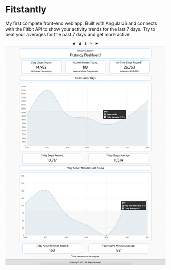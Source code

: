 # Fitstantly

My first complete front-end web app. Built with AngularJS and connects with the Fitbit API to show your activity trends for the last 7 days. Try to beat your averages for the past 7 days and get more active!

<img src="public/Assets/fitstantly-dashboard-compressor.png" alt="Fitstantly Screenshot" width="555px" />
